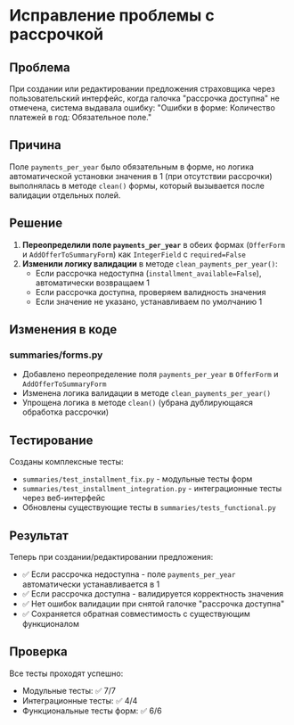 # Исправление проблемы с рассрочкой

## Проблема
При создании или редактировании предложения страховщика через пользовательский интерфейс, когда галочка "рассрочка доступна" не отмечена, система выдавала ошибку: "Ошибки в форме: Количество платежей в год: Обязательное поле."

## Причина
Поле `payments_per_year` было обязательным в форме, но логика автоматической установки значения в 1 (при отсутствии рассрочки) выполнялась в методе `clean()` формы, который вызывается после валидации отдельных полей.

## Решение
1. **Переопределили поле `payments_per_year`** в обеих формах (`OfferForm` и `AddOfferToSummaryForm`) как `IntegerField` с `required=False`
2. **Изменили логику валидации** в методе `clean_payments_per_year()`:
   - Если рассрочка недоступна (`installment_available=False`), автоматически возвращаем 1
   - Если рассрочка доступна, проверяем валидность значения
   - Если значение не указано, устанавливаем по умолчанию 1

## Изменения в коде

### summaries/forms.py
- Добавлено переопределение поля `payments_per_year` в `OfferForm` и `AddOfferToSummaryForm`
- Изменена логика валидации в методе `clean_payments_per_year()`
- Упрощена логика в методе `clean()` (убрана дублирующаяся обработка рассрочки)

## Тестирование
Созданы комплексные тесты:
- `summaries/test_installment_fix.py` - модульные тесты форм
- `summaries/test_installment_integration.py` - интеграционные тесты через веб-интерфейс
- Обновлены существующие тесты в `summaries/tests_functional.py`

## Результат
Теперь при создании/редактировании предложения:
- ✅ Если рассрочка недоступна - поле `payments_per_year` автоматически устанавливается в 1
- ✅ Если рассрочка доступна - валидируется корректность значения
- ✅ Нет ошибок валидации при снятой галочке "рассрочка доступна"
- ✅ Сохраняется обратная совместимость с существующим функционалом

## Проверка
Все тесты проходят успешно:
- Модульные тесты: ✅ 7/7
- Интеграционные тесты: ✅ 4/4  
- Функциональные тесты форм: ✅ 6/6